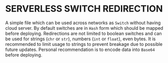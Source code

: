 # SERVERLESS SWITCH REDIRECTION

A simple file which can be used across networks as `Switch` without having cloud server.
By default switches are in `Hash` form which should be mapped before deploying.
Redirections are not limited to boolean switches and can be used for strings (`chr` or `str`), numbers (`int` or `float`), even bytes.
It is recommended to limit usage to strings to prevent breakage due to possible future updates.
Personal recommendation is to encode data into `Base64` before deploying.

